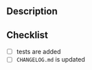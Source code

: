 ## Description

<!--Describe what was done or link related issue -->


## Checklist

<!-- Following checklist maybe skipped in some cases -->
- [ ] tests are added
- [ ] `CHANGELOG.md` is updated
